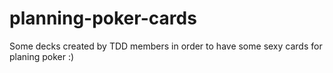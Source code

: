# planning-poker-cards
Some decks created by TDD members in order to have some sexy cards for planing poker :)
